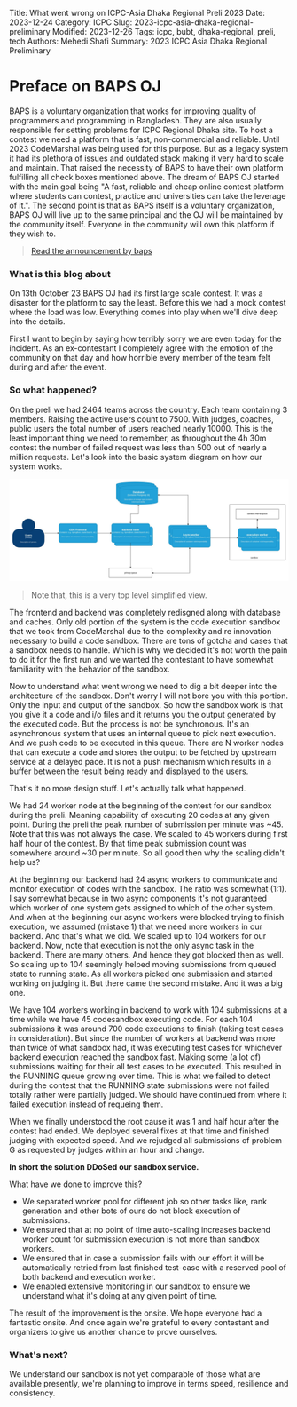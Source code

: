 Title: What went wrong on ICPC-Asia Dhaka Regional Preli 2023
Date: 2023-12-24
Category: ICPC
Slug: 2023-icpc-asia-dhaka-regional-preliminary
Modified: 2023-12-26
Tags: icpc, bubt, dhaka-regional, preli, tech
Authors: Mehedi Shafi
Summary: 2023 ICPC Asia Dhaka Regional Preliminary

# Preface on BAPS OJ

BAPS is a voluntary organization that works for improving quality of programmers and programming in Bangladesh. They are also usually responsible for setting problems for ICPC Regional Dhaka site. To host a contest we need a platform that is fast, non-commercial and reliable. Until 2023 CodeMarshal was being used for this purpose. But as a legacy system it had its plethora of issues and outdated stack making it very hard to scale and maintain. That raised the necessity of BAPS to have their own platform fulfilling all check boxes mentioned above. The dream of BAPS OJ started with the main goal being "A fast, reliable and cheap online contest platform where students can contest, practice and universities can take the leverage of it.". The second point is that as BAPS itself is a voluntary organization, BAPS OJ will live up to the same principal and the OJ will be maintained by the community itself. Everyone in the community will own this platform if they wish to.

> [Read the announcement by baps](https://baps-oj.github.io/2023-icpc-asia-dhaka-regional-and-baps.html)

### What is this blog about

On 13th October 23 BAPS OJ had its first large scale contest. It was a disaster for the platform to say the least. Before this we had a mock contest where the load was low. Everything comes into play when we'll dive deep into the details.

First I want to begin by saying how terribly sorry we are even today for the incident. As an ex-contestant I completely agree with the emotion of the community on that day and how horrible every member of the team felt during and after the event.

### So what happened?

On the preli we had 2464 teams across the country. Each team containing 3 members. Raising the active users count to 7500. With judges, coaches, public users the total number of users reached nearly 10000. This is the least important thing we need to remember, as throughout the 4h 30m contest the number of failed request was less than 500 out of nearly a million requests. Let's look into the basic system diagram on how our system works.

![system-diagram-simplified](./images/system-diagram-simplified.jpg)

> Note that, this is a very top level simplified view.

The frontend and backend was completely redisgned along with database and caches. Only old portion of the system is the code execution sandbox that we took from CodeMarshal due to the complexity and re innovation necessary to build a code sandbox. There are tons of gotcha and cases that a sandbox needs to handle. Which is why we decided it's not worth the pain to do it for the first run and we wanted the contestant to have somewhat familiarity with the behavior of the sandbox.

Now to understand what went wrong we need to dig a bit deeper into the architecture of the sandbox. Don't worry I will not bore you with this portion. Only the input and output of the sandbox. So how the sandbox work is that you give it a code and i/o files and it returns you the output generated by the executed code. But the process is not be synchronous. It's an asynchronous system that uses an internal queue to pick next execution. And we push code to be executed in this queue. There are N worker nodes that can execute a code and stores the output to be fetched by upstream service at a delayed pace. It is not a push mechanism which results in a buffer between the result being ready and displayed to the users.

That's it no more design stuff. Let's actually talk what happened.

We had 24 worker node at the beginning of the contest for our sandbox during the preli. Meaning capability of executing 20 codes at any given point. During the preli the peak number of submission per minute was ~45. Note that this was not always the case. We scaled to 45 workers during first half hour of the contest. By that time peak submission count was somewhere around ~30 per minute. So all good then why the scaling didn't help us?

At the beginning our backend had 24 async workers to communicate and monitor execution of codes with the sandbox. The ratio was somewhat (1:1). I say somewhat because in two async components it's not guaranteed which worker of one system gets assigned to which of the other system. And when at the beginning our async workers were blocked trying to finish execution, we assumed (mistake 1) that we need more workers in our backend. And that's what we did. We scaled up to 104 workers for our backend. Now, note that execution is not the only async task in the backend. There are many others. And hence they got blocked then as well. So scaling up to 104 seemingly helped moving submissions from queued state to running state. As all workers picked one submission and started working on judging it. But there came the second mistake. And it was a big one.

We have 104 workers working in backend to work with 104 submissions at a time while we have 45 codesandbox executing code. For each 104 submissions it was around 700 code executions to finish (taking test cases in consideration). But since the number of workers at backend was more than twice of what sandbox had, it was executing test cases for whichever backend execution reached the sandbox fast. Making some (a lot of) submissions waiting for their all test cases to be executed. This resulted in the RUNNING queue growing over time. This is what we failed to detect during the contest that the RUNNING state submissions were not failed totally rather were partially judged. We should have continued from where it failed execution instead of requeing them.

When we finally understood the root cause it was 1 and half hour after the contest had ended. We deployed several fixes at that time and finished judging with expected speed. And we rejudged all submissions of problem G as requested by judges within an hour and change.

**In short the solution DDoSed our sandbox service.**

What have we done to improve this?

-   We separated worker pool for different job so other tasks like, rank generation and other bots of ours do not block execution of submissions.
-   We ensured that at no point of time auto-scaling increases backend worker count for submission execution is not more than sandbox workers.
-   We ensured that in case a submission fails with our effort it will be automatically retried from last finished test-case with a reserved pool of both backend and execution worker.
-   We enabled extensive monitoring in our sandbox to ensure we understand what it's doing at any given point of time.

The result of the improvement is the onsite. We hope everyone had a fantastic onsite. And once again we're grateful to every contestant and organizers to give us another chance to prove ourselves.

### What's next?

We understand our sandbox is not yet comparable of those what are available presently, we're planning to improve in terms speed, resilience and consistency.
